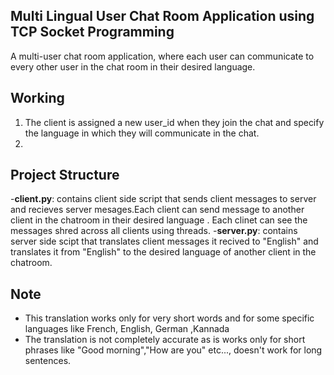 ## Multi Lingual User Chat Room Application using TCP Socket Programming

A multi-user chat room application, where each user can communicate to every other user in the chat room in their desired language.

## Working
1) The client is assigned a new user_id when they join the chat and specify the language in which they will communicate in the chat.
2) 
## Project Structure
-**client.py**: contains client side script that sends client messages to server and recieves server mesages.Each client can send message to another client in the chatroom in their desired language . Each clinet can see the messages shred across all clients using threads.
-**server.py**: contains server side scipt that translates client messages it recived to "English" and translates it from "English" to the desired language of another client in the chatroom.

## Note
- This translation works only for very short words and for some specific languages like French, English, German ,Kannada
- The translation is not completely accurate as is works only for short phrases like "Good morning","How are you" etc..., doesn't work for long sentences.
